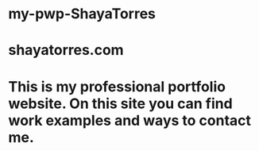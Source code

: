 # my-pwp-ShayaTorres
# shayatorres.com
# This is my professional portfolio website. On this site you can find work examples and ways to contact me. 
